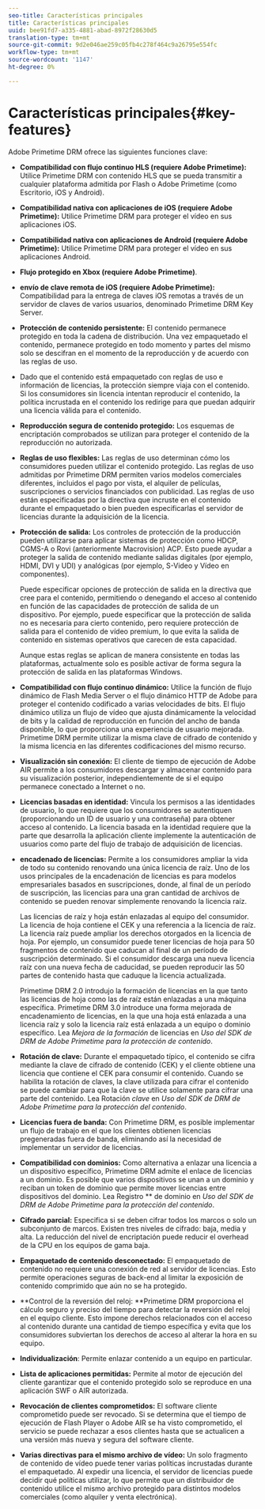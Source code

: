 ```yaml
---
seo-title: Características principales
title: Características principales
uuid: bee91fd7-a335-4881-abad-8972f28630d5
translation-type: tm+mt
source-git-commit: 9d2e046ae259c05fb4c278f464c9a26795e554fc
workflow-type: tm+mt
source-wordcount: '1147'
ht-degree: 0%

---
```



# Características principales{#key-features}

Adobe Primetime DRM ofrece las siguientes funciones clave:

* **Compatibilidad con flujo continuo HLS (requiere Adobe Primetime):** Utilice Primetime DRM con contenido HLS que se pueda transmitir a cualquier plataforma admitida por Flash o Adobe Primetime (como Escritorio, iOS y Android).
* **Compatibilidad nativa con aplicaciones de iOS (requiere Adobe Primetime):** Utilice Primetime DRM para proteger el vídeo en sus aplicaciones iOS.
* **Compatibilidad nativa con aplicaciones de Android (requiere Adobe Primetime):** Utilice Primetime DRM para proteger el vídeo en sus aplicaciones Android.
* **Flujo protegido en Xbox (requiere Adobe Primetime)**.
* **envío de clave remota de iOS (requiere Adobe Primetime):** Compatibilidad para la entrega de claves iOS remotas a través de un servidor de claves de varios usuarios, denominado Primetime DRM Key Server.
* **Protección de contenido persistente:** El contenido permanece protegido en toda la cadena de distribución. Una vez empaquetado el contenido, permanece protegido en todo momento y partes del mismo solo se descifran en el momento de la reproducción y de acuerdo con las reglas de uso.
* Dado que el contenido está empaquetado con reglas de uso e información de licencias, la protección siempre viaja con el contenido. Si los consumidores sin licencia intentan reproducir el contenido, la política incrustada en el contenido los redirige para que puedan adquirir una licencia válida para el contenido.
* **Reproducción segura de contenido protegido:** Los esquemas de encriptación comprobados se utilizan para proteger el contenido de la reproducción no autorizada.
* **Reglas de uso flexibles:** Las reglas de uso determinan cómo los consumidores pueden utilizar el contenido protegido. Las reglas de uso admitidas por Primetime DRM permiten varios modelos comerciales diferentes, incluidos el pago por vista, el alquiler de películas, suscripciones o servicios financiados con publicidad. Las reglas de uso están especificadas por la directiva que incruste en el contenido durante el empaquetado o bien pueden especificarlas el servidor de licencias durante la adquisición de la licencia.
* **Protección de salida:** Los controles de protección de la producción pueden utilizarse para aplicar sistemas de protección como HDCP, CGMS-A o Rovi (anteriormente Macrovision) ACP. Esto puede ayudar a proteger la salida de contenido mediante salidas digitales (por ejemplo, HDMI, DVI y UDI) y analógicas (por ejemplo, S-Video y Vídeo en componentes).

   Puede especificar opciones de protección de salida en la directiva que cree para el contenido, permitiendo o denegando el acceso al contenido en función de las capacidades de protección de salida de un dispositivo. Por ejemplo, puede especificar que la protección de salida no es necesaria para cierto contenido, pero requiere protección de salida para el contenido de vídeo premium, lo que evita la salida de contenido en sistemas operativos que carecen de esta capacidad.

   Aunque estas reglas se aplican de manera consistente en todas las plataformas, actualmente solo es posible activar de forma segura la protección de salida en las plataformas Windows.

* **Compatibilidad con flujo continuo dinámico:** Utilice la función de flujo dinámico de Flash Media Server o el flujo dinámico HTTP de Adobe para proteger el contenido codificado a varias velocidades de bits. El flujo dinámico utiliza un flujo de vídeo que ajusta dinámicamente la velocidad de bits y la calidad de reproducción en función del ancho de banda disponible, lo que proporciona una experiencia de usuario mejorada. Primetime DRM permite utilizar la misma clave de cifrado de contenido y la misma licencia en las diferentes codificaciones del mismo recurso.
* **Visualización sin conexión:** El cliente de tiempo de ejecución de Adobe AIR permite a los consumidores descargar y almacenar contenido para su visualización posterior, independientemente de si el equipo permanece conectado a Internet o no.
* **Licencias basadas en identidad:** Vincula los permisos a las identidades de usuario, lo que requiere que los consumidores se autentiquen (proporcionando un ID de usuario y una contraseña) para obtener acceso al contenido. La licencia basada en la identidad requiere que la parte que desarrolla la aplicación cliente implemente la autenticación de usuarios como parte del flujo de trabajo de adquisición de licencias.
* **encadenado de licencias:** Permite a los consumidores ampliar la vida de todo su contenido renovando una única licencia de raíz. Uno de los usos principales de la encadenación de licencias es para modelos empresariales basados en suscripciones, donde, al final de un período de suscripción, las licencias para una gran cantidad de archivos de contenido se pueden renovar simplemente renovando la licencia raíz.

   Las licencias de raíz y hoja están enlazadas al equipo del consumidor. La licencia de hoja contiene el CEK y una referencia a la licencia de raíz. La licencia raíz puede ampliar los derechos otorgados en la licencia de hoja. Por ejemplo, un consumidor puede tener licencias de hoja para 50 fragmentos de contenido que caducan al final de un período de suscripción determinado. Si el consumidor descarga una nueva licencia raíz con una nueva fecha de caducidad, se pueden reproducir las 50 partes de contenido hasta que caduque la licencia actualizada.

   Primetime DRM 2.0 introdujo la formación de licencias en la que tanto las licencias de hoja como las de raíz están enlazadas a una máquina específica. Primetime DRM 3.0 introduce una forma mejorada de encadenamiento de licencias, en la que una hoja está enlazada a una licencia raíz y solo la licencia raíz está enlazada a un equipo o dominio específico. Lea *Mejora de la formación* de licencias en *Uso del SDK de DRM de Adobe Primetime para la protección de contenido*.

* **Rotación de clave:** Durante el empaquetado típico, el contenido se cifra mediante la clave de cifrado de contenido (CEK) y el cliente obtiene una licencia que contiene el CEK para consumir el contenido. Cuando se habilita la rotación de claves, la clave utilizada para cifrar el contenido se puede cambiar para que la clave se utilice solamente para cifrar una parte del contenido. Lea Rotación *clave* en *Uso del SDK de DRM de Adobe Primetime para la protección del contenido*.

* **Licencias fuera de banda:** Con Primetime DRM, es posible implementar un flujo de trabajo en el que los clientes obtienen licencias pregeneradas fuera de banda, eliminando así la necesidad de implementar un servidor de licencias.
* **Compatibilidad con dominios:** Como alternativa a enlazar una licencia a un dispositivo específico, Primetime DRM admite el enlace de licencias a un dominio. Es posible que varios dispositivos se unan a un dominio y reciban un token de dominio que permite mover licencias entre dispositivos del dominio. Lea Registro ** de dominio en *Uso del SDK de DRM de Adobe Primetime para la protección del contenido*.

* **Cifrado parcial:** Especifica si se deben cifrar todos los marcos o solo un subconjunto de marcos. Existen tres niveles de cifrado: baja, media y alta. La reducción del nivel de encriptación puede reducir el overhead de la CPU en los equipos de gama baja.
* **Empaquetado de contenido desconectado:** El empaquetado de contenido no requiere una conexión de red al servidor de licencias. Esto permite operaciones seguras de back-end al limitar la exposición de contenido comprimido que aún no se ha protegido.
* **Control de la reversión del reloj: **Primetime DRM proporciona el cálculo seguro y preciso del tiempo para detectar la reversión del reloj en el equipo cliente. Esto impone derechos relacionados con el acceso al contenido durante una cantidad de tiempo específica y evita que los consumidores subviertan los derechos de acceso al alterar la hora en su equipo.
* **Individualización**: Permite enlazar contenido a un equipo en particular.
* **Lista de aplicaciones permitidas:** Permite al motor de ejecución del cliente garantizar que el contenido protegido solo se reproduce en una aplicación SWF o AIR autorizada.
* **Revocación de clientes comprometidos:** El software cliente comprometido puede ser revocado. Si se determina que el tiempo de ejecución de Flash Player o Adobe AIR se ha visto comprometido, el servicio se puede rechazar a esos clientes hasta que se actualicen a una versión más nueva y segura del software cliente.
* **Varias directivas para el mismo archivo de vídeo:** Un solo fragmento de contenido de vídeo puede tener varias políticas incrustadas durante el empaquetado. Al expedir una licencia, el servidor de licencias puede decidir qué políticas utilizar, lo que permite que un distribuidor de contenido utilice el mismo archivo protegido para distintos modelos comerciales (como alquiler y venta electrónica).